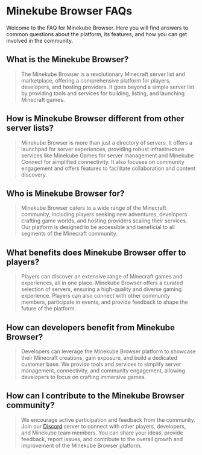 # Minekube Browser FAQs

Welcome to the FAQ for Minekube Browser. Here you will find answers to common questions about the platform, its features, and how you can get involved in the community.

## What is the Minekube Browser?

>The Minekube Browser is a revolutionary Minecraft server list and marketplace, offering a comprehensive platform for players, developers, and hosting providers. It goes beyond a simple server list by providing tools and services for building, listing, and launching Minecraft games.

## How is Minekube Browser different from other server lists?

> Minekube Browser is more than just a directory of servers. It offers a launchpad for server experiences, providing robust infrastructure services like Minekube Games for server management and Minekube Connect for simplified connectivity. It also focuses on community engagement and offers features to facilitate collaboration and content discovery.

## Who is Minekube Browser for?

> Minekube Browser caters to a wide range of the Minecraft community, including players seeking new adventures, developers crafting game worlds, and hosting providers scaling their services. Our platform is designed to be accessible and beneficial to all segments of the Minecraft community.

## What benefits does Minekube Browser offer to players?

> Players can discover an extensive range of Minecraft games and experiences, all in one place. Minekube Browser offers a curated selection of servers, ensuring a high-quality and diverse gaming experience. Players can also connect with other community members, participate in events, and provide feedback to shape the future of the platform.

## How can developers benefit from Minekube Browser?

> Developers can leverage the Minekube Browser platform to showcase their Minecraft creations, gain exposure, and build a dedicated customer base. We provide tools and services to simplify server management, connectivity, and community engagement, allowing developers to focus on crafting immersive games.

## How can I contribute to the Minekube Browser community?

> We encourage active participation and feedback from the community. Join our [Discord](https://minekube.com/discord) server to connect with other players, developers, and Minekube team members. You can share your ideas, provide feedback, report issues, and contribute to the overall growth and improvement of the Minekube Browser platform.